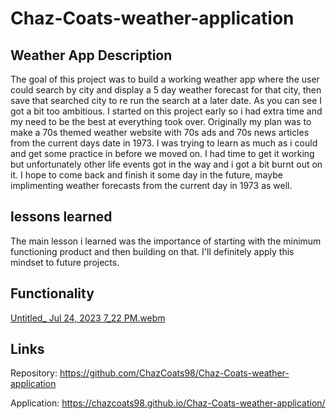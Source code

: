 # Chaz-Coats-weather-application
## Weather App Description
The goal of this project was to build a working weather app where the user could search by city and display a 5 day weather forecast for that city, then save that searched city to re run the search at a later date. As you can see I got a bit too ambitious. I started on this project early so i had extra time and my need to be the best at everything took over. Originally my plan was to make a 70s themed weather website with 70s ads and 70s news articles from the current days date in 1973. I was trying to learn as much as i could and get some practice in before we moved on. I had time to get it working but unfortunately other life events got in the way and i got a bit burnt out on it. I hope to come back and finish it some day in the future, maybe implimenting weather forecasts from the current day in 1973 as well. 

## lessons learned
The main lesson i learned was the importance of starting with the minimum functioning product and then building on that. I'll definitely apply this mindset to future projects.

## Functionality 
[Untitled_ Jul 24, 2023 7_22 PM.webm](https://github.com/ChazCoats98/Chaz-Coats-weather-application/assets/134428862/19254a3c-a6b5-4351-a35b-797ead06bdeb)




## Links 
Repository: https://github.com/ChazCoats98/Chaz-Coats-weather-application

Application: https://chazcoats98.github.io/Chaz-Coats-weather-application/

